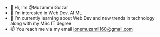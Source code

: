 - 👋 Hi, I’m @MuzammilGulzar
- 👀 I’m interested in Web Dev, AI ML
- 🌱 I’m currently learning about Web Dev and new trends in technology along with my MSc IT degree
- 📫 You reach me via my email lonemuzamil160@gmail.com

<!---
MuzammilGulzar/MuzammilGulzar is a ✨ special ✨ repository because its `README.md` (this file) appears on your GitHub profile.
You can click the Preview link to take a look at your changes.
--->
